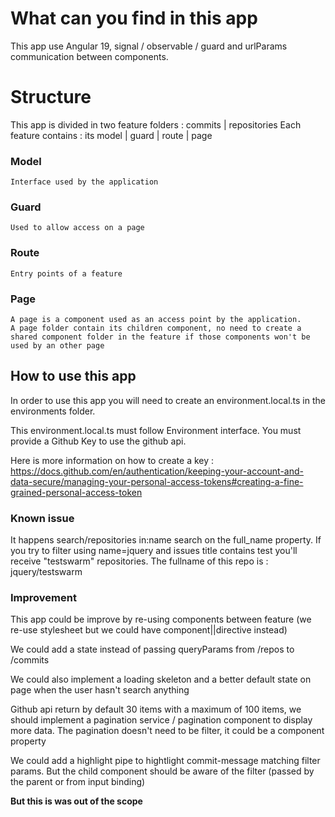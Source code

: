 # What can you find in this app
This app use Angular 19, signal / observable / guard and urlParams communication between components.

# Structure

This app is divided in two feature folders : commits | repositories
Each feature contains : its model | guard | route | page
  ### Model
    Interface used by the application
  ### Guard
    Used to allow access on a page
  ### Route
    Entry points of a feature
  ### Page
    A page is a component used as an access point by the application.
    A page folder contain its children component, no need to create a shared component folder in the feature if those components won't be used by an other page

## How to use this app
In order to use this app you will need to create an environment.local.ts in the environments folder.

This environment.local.ts must follow Environment interface. You must provide a Github Key to use the github api.

Here is more information on how to create a key : https://docs.github.com/en/authentication/keeping-your-account-and-data-secure/managing-your-personal-access-tokens#creating-a-fine-grained-personal-access-token

### Known issue 
It happens search/repositories in:name search on the full_name property.
If you try to filter using name=jquery and issues title contains test you'll receive "testswarm" repositories. The fullname of this repo is : jquery/testswarm

### Improvement
This app could be improve by re-using components between feature (we re-use stylesheet but we could have component||directive instead)

We could add a state instead of passing queryParams from /repos to /commits

We could also implement a loading skeleton and a better default state on page when the user hasn't search anything

Github api return by default 30 items with a maximum of 100 items, we should implement a pagination service / pagination component to display more data. The pagination doesn't need to be filter, it could be a component property

We could add a highlight pipe to hightlight commit-message matching filter params. But the child component should be aware of the filter (passed by the parent or from input binding) 

**But this is was out of the scope**
